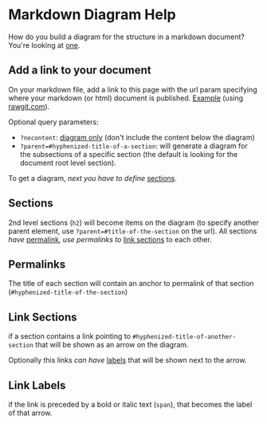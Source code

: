 Markdown Diagram Help
====

How do you build a diagram for the structure in a markdown document? You're looking at [one](http://benjamine.github.io/markdown-diagram/page?url=./help.md).

Add a link to your document
---

On your markdown file, add a link to this page with the url param specifying where your markdown (or html) document is published.  [Example](?url=https://cdn.rawgit.com/benjamine/markdown-diagram/master/public/page/services.md) (using [rawgit.com](http://rawgit.com)).

Optional query parameters:
- `?nocontent`: [diagram only](?nocontent) (don't include the content below the diagram)
- `?parent=#hyphenized-title-of-a-section`: will generate a diagram for the subsections of a specific section (the default is looking for the document root level section).

To get a diagram, *next you have to define* [sections](#sections).


Sections
---

2nd level sections (`h2`) will become items on the diagram (to specify another parent element, use `?parent=#title-of-the-section` on the url). All sections *have* [permalink](#permalinks), *use permalinks to* [link sections](#link-sections) to each other.

Permalinks
---

The title of each section will contain an anchor to permalink of that section (`#hyphenized-title-of-the-section`)

Link Sections
---

if a section contains a link pointing to `#hyphenized-title-of-another-section` that will be shown as an arrow on the diagram.

Optionally this links *can have* [labels](#link-labels) that will be shown next to the arrow.

Link Labels
---

if the link is preceded by a bold or italic text (`span`), that becomes the label of that arrow.
